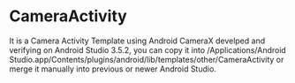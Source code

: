 # CameraActivity

It is a Camera Activity Template using Android CameraX develped and verifying on Android Studio 3.5.2, you can copy it into
/Applications/Android Studio.app/Contents/plugins/android/lib/templates/other/CameraActivity or merge it manually into previous or newer Android Studio.

